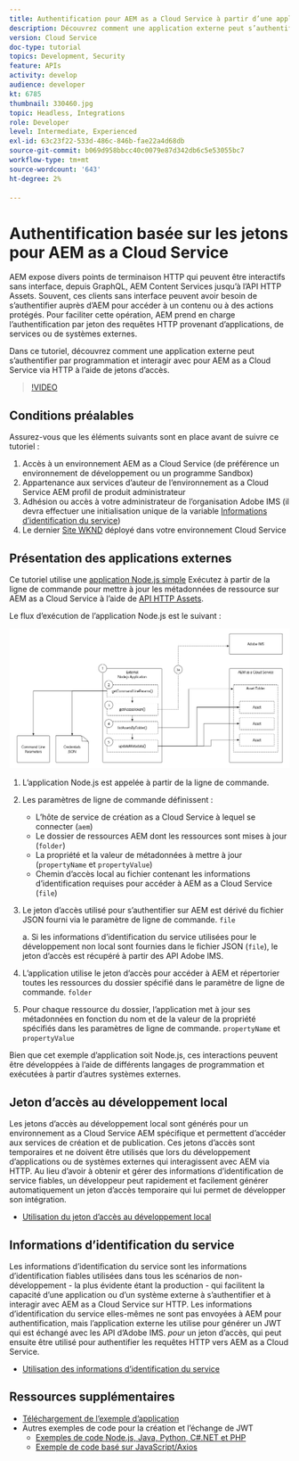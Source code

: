 ```yaml
---
title: Authentification pour AEM as a Cloud Service à partir d’une application externe
description: Découvrez comment une application externe peut s’authentifier et interagir par programmation avec AEM as a Cloud Service sur HTTP à l’aide de jetons d’accès au développement local et d’informations d’identification du service.
version: Cloud Service
doc-type: tutorial
topics: Development, Security
feature: APIs
activity: develop
audience: developer
kt: 6785
thumbnail: 330460.jpg
topic: Headless, Integrations
role: Developer
level: Intermediate, Experienced
exl-id: 63c23f22-533d-486c-846b-fae22a4d68db
source-git-commit: b069d958bbcc40c0079e87d342db6c5e53055bc7
workflow-type: tm+mt
source-wordcount: '643'
ht-degree: 2%

---
```


# Authentification basée sur les jetons pour AEM as a Cloud Service

AEM expose divers points de terminaison HTTP qui peuvent être interactifs sans interface, depuis GraphQL, AEM Content Services jusqu’à l’API HTTP Assets. Souvent, ces clients sans interface peuvent avoir besoin de s’authentifier auprès d’AEM pour accéder à un contenu ou à des actions protégés. Pour faciliter cette opération, AEM prend en charge l’authentification par jeton des requêtes HTTP provenant d’applications, de services ou de systèmes externes.

Dans ce tutoriel, découvrez comment une application externe peut s’authentifier par programmation et interagir avec pour AEM as a Cloud Service via HTTP à l’aide de jetons d’accès.

>[!VIDEO](https://video.tv.adobe.com/v/330460/?quality=12&learn=on)

## Conditions préalables

Assurez-vous que les éléments suivants sont en place avant de suivre ce tutoriel :

1. Accès à un environnement AEM as a Cloud Service (de préférence un environnement de développement ou un programme Sandbox)
1. Appartenance aux services d’auteur de l’environnement as a Cloud Service AEM profil de produit administrateur
1. Adhésion ou accès à votre administrateur de l’organisation Adobe IMS (il devra effectuer une initialisation unique de la variable [Informations d’identification du service](./service-credentials.md))
1. Le dernier [Site WKND](https://github.com/adobe/aem-guides-wknd) déployé dans votre environnement Cloud Service

## Présentation des applications externes

Ce tutoriel utilise une [application Node.js simple](./assets/aem-guides_token-authentication-external-application.zip) Exécutez à partir de la ligne de commande pour mettre à jour les métadonnées de ressource sur AEM as a Cloud Service à l’aide de [API HTTP Assets](https://experienceleague.adobe.com/docs/experience-manager-cloud-service/assets/admin/mac-api-assets.html?lang=fr).

Le flux d’exécution de l’application Node.js est le suivant :

![Application externe](./assets/overview/external-application.png)

1. L’application Node.js est appelée à partir de la ligne de commande.
1. Les paramètres de ligne de commande définissent :
   + L’hôte de service de création as a Cloud Service à lequel se connecter (`aem`)
   + Le dossier de ressources AEM dont les ressources sont mises à jour (`folder`)
   + La propriété et la valeur de métadonnées à mettre à jour (`propertyName` et `propertyValue`)
   + Chemin d’accès local au fichier contenant les informations d’identification requises pour accéder à AEM as a Cloud Service (`file`)
1. Le jeton d’accès utilisé pour s’authentifier sur AEM est dérivé du fichier JSON fourni via le paramètre de ligne de commande. `file`

   a. Si les informations d’identification du service utilisées pour le développement non local sont fournies dans le fichier JSON (`file`), le jeton d’accès est récupéré à partir des API Adobe IMS.
1. L’application utilise le jeton d’accès pour accéder à AEM et répertorier toutes les ressources du dossier spécifié dans le paramètre de ligne de commande. `folder`
1. Pour chaque ressource du dossier, l’application met à jour ses métadonnées en fonction du nom et de la valeur de la propriété spécifiés dans les paramètres de ligne de commande. `propertyName` et `propertyValue`

Bien que cet exemple d’application soit Node.js, ces interactions peuvent être développées à l’aide de différents langages de programmation et exécutées à partir d’autres systèmes externes.

## Jeton d’accès au développement local

Les jetons d’accès au développement local sont générés pour un environnement as a Cloud Service AEM spécifique et permettent d’accéder aux services de création et de publication.  Ces jetons d’accès sont temporaires et ne doivent être utilisés que lors du développement d’applications ou de systèmes externes qui interagissent avec AEM via HTTP. Au lieu d’avoir à obtenir et gérer des informations d’identification de service fiables, un développeur peut rapidement et facilement générer automatiquement un jeton d’accès temporaire qui lui permet de développer son intégration.

+ [Utilisation du jeton d’accès au développement local](./local-development-access-token.md)

## Informations d’identification du service

Les informations d’identification du service sont les informations d’identification fiables utilisées dans tous les scénarios de non-développement - la plus évidente étant la production - qui facilitent la capacité d’une application ou d’un système externe à s’authentifier et à interagir avec AEM as a Cloud Service sur HTTP. Les informations d’identification du service elles-mêmes ne sont pas envoyées à AEM pour authentification, mais l’application externe les utilise pour générer un JWT qui est échangé avec les API d’Adobe IMS. _pour_ un jeton d’accès, qui peut ensuite être utilisé pour authentifier les requêtes HTTP vers AEM as a Cloud Service.

+ [Utilisation des informations d’identification du service](./service-credentials.md)

## Ressources supplémentaires

+ [Téléchargement de l’exemple d’application](./assets/aem-guides_token-authentication-external-application.zip)
+ Autres exemples de code pour la création et l’échange de JWT
   + [Exemples de code Node.js, Java, Python, C#.NET et PHP](https://www.adobe.io/authentication/auth-methods.html#!AdobeDocs/adobeio-auth/master/JWT/samples/samples.md)
   + [Exemple de code basé sur JavaScript/Axios](https://github.com/adobe/aemcs-api-client-lib)
